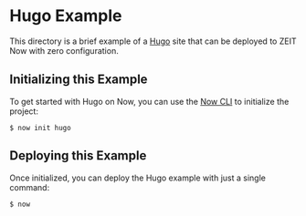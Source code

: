 # Hugo Example

This directory is a brief example of a [Hugo](https://gohugo.io/) site that can be deployed to ZEIT Now with zero configuration.

## Initializing this Example

To get started with Hugo on Now, you can use the [Now CLI](https://zeit.co/download) to initialize the project:

```shell
$ now init hugo
```

## Deploying this Example

Once initialized, you can deploy the Hugo example with just a single command:

```shell
$ now
```
